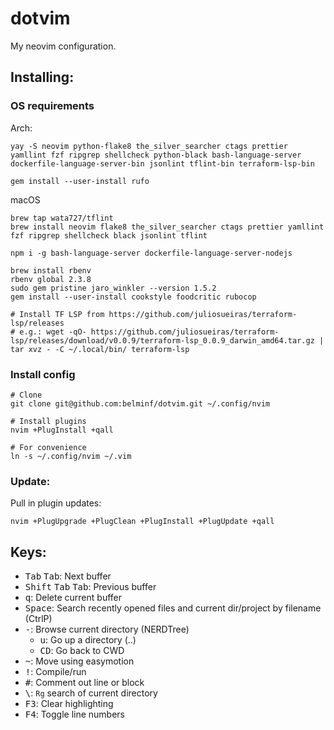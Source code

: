 # dotvim

My neovim configuration.

## Installing:

### OS requirements

Arch:

```
yay -S neovim python-flake8 the_silver_searcher ctags prettier yamllint fzf ripgrep shellcheck python-black bash-language-server dockerfile-language-server-bin jsonlint tflint-bin terraform-lsp-bin

gem install --user-install rufo
```

macOS

```
brew tap wata727/tflint
brew install neovim flake8 the_silver_searcher ctags prettier yamllint fzf ripgrep shellcheck black jsonlint tflint

npm i -g bash-language-server dockerfile-language-server-nodejs

brew install rbenv
rbenv global 2.3.8
sudo gem pristine jaro_winkler --version 1.5.2
gem install --user-install cookstyle foodcritic rubocop

# Install TF LSP from https://github.com/juliosueiras/terraform-lsp/releases
# e.g.: wget -qO- https://github.com/juliosueiras/terraform-lsp/releases/download/v0.0.9/terraform-lsp_0.0.9_darwin_amd64.tar.gz | tar xvz - -C ~/.local/bin/ terraform-lsp
```

### Install config

```
# Clone
git clone git@github.com:belminf/dotvim.git ~/.config/nvim

# Install plugins
nvim +PlugInstall +qall

# For convenience
ln -s ~/.config/nvim ~/.vim
```

### Update:

Pull in plugin updates:

```
nvim +PlugUpgrade +PlugClean +PlugInstall +PlugUpdate +qall
```

## Keys:

- <kbd>Tab</kbd> <kbd>Tab</kbd>: Next buffer
- <kbd>Shift</kbd> <kbd>Tab</kbd> <kbd>Tab</kbd>: Previous buffer
- <kbd>q</kbd>: Delete current buffer
- <kbd>Space</kbd>: Search recently opened files and current dir/project by filename (CtrlP)
- <kbd>-</kbd>: Browse current directory (NERDTree)
  - <kbd>u</kbd>: Go up a directory (..)
  - <kbd>CD</kbd>: Go back to CWD
- <kbd>~</kbd>: Move using easymotion
- <kbd>!</kbd>: Compile/run
- <kbd>#</kbd>: Comment out line or block
- <kbd>\\</kbd>: `Rg` search of current directory
- <kbd>F3</kbd>: Clear highlighting
- <kbd>F4</kbd>: Toggle line numbers

